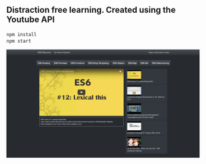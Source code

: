 ## Distraction free learning. Created using the Youtube API
```javascript
npm install
npm start
```
[![LearnJS](/screenshotYT.png?)](http://learnjs.surge.sh)
